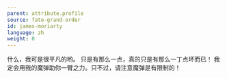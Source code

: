 ```yaml
---
parent: attribute.profile
source: fate-grand-order
id: james-moriarty
language: zh
weight: 0
---
```


什么，我可是很平凡的哟。
只是有那么一点，真的只是有那么一丁点坏而已！
我定会用我的魔弹助你一臂之力。只不过，请注意魔弹是有限制的！
